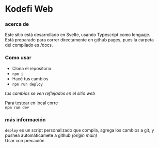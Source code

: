 # Kodefi Web

### acerca de
Este sitio está desarrollado en Svelte, usando Typescript como lenguaje.<br>
Está preparado para correr directamente en github pages, pues la carpeta del compilado es /docs. 

### Como usar
* Clona el repositorio
* `npm i`
* Hacé tus cambios
* `npm run deploy`

*tus cambios se ven reflejados en el sitio web*

Para testear en local corre <br>
`npm run dev`

### más información 
`deploy` es un script personalizado que compila, agrega los cambios a git, y pushea automáticamete a github *(origin main)*<br>
Usar con precauión.
